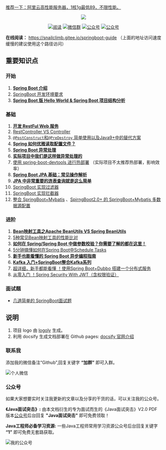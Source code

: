 ﻿[推荐一下：阿里云高性能服务器，1核1g最低89，不限性能。](https://www.aliyun.com/minisite/goods?userCode=hf47liqn)

<p align="center">
<a href="https://github.com/Snailclimb/springboot-guide" target="_blank">
	<img src="https://my-blog-to-use.oss-cn-beijing.aliyuncs.com/2019-7/spring-boot-guide.png" width=""/>
</a>
</p>

<p align="center">
  <a href="https://snailclimb.gitee.io/springboot-guide "><img src="https://img.shields.io/badge/阅读-read-brightgreen.svg" alt="阅读"></a>
  <a href="#联系我"><img src="https://img.shields.io/badge/chat-微信群-blue.svg" alt="微信群"></a>
  <a href="#公众号"><img src="https://img.shields.io/badge/%E5%85%AC%E4%BC%97%E5%8F%B7-JavaGuide-lightgrey.svg" alt="公众号"></a>
  <a href="#公众号"><img src="https://img.shields.io/badge/PDF-Java面试突击-important.svg" alt="公众号"></a>
</p>

**在线阅读：** https://snailclimb.gitee.io/springboot-guide （上面的地址访问速度缓慢的建议使用这个路径访问）

## 重要知识点

### 开始

1. **[Spring Boot 介绍](./docs/SpringBoot/guideBro/start/springboot-introduction.md)**
2. [SpringBoot 开发环境要求](./docs/SpringBoot/guideBro/start/springboot-system-requirements.md)
3. **[Spring Boot 版 Hello World & Spring Boot 项目结构分析](./docs/SpringBoot/guideBro/start/springboot-hello-world.md)**

### 基础

1. **[开发 RestFul Web 服务](./docs/SpringBoot/guideBro/basis/sringboot-restful-web-service.md)**
2. [RestController VS Controller](./docs/SpringBoot/guideBro/basis/RestControllerVSController.md)
3. [`@PostConstruct`和`@PreDestroy` 简单使用以及Java9+中的替代方案](./docs/SpringBoot/guideBro/basis/@PostConstruct与@PreDestroy.md) 
4. **[Spring 如何优雅读取配置文件？](./docs/SpringBoot/guideBro/basis/read-config-properties.md)** 
5. **[Spring Boot 异常处理](./docs/SpringBoot/guideBro/advanced/springboot-handle-exception.md)**
6. **[实际项目中我们是这样做异常处理的](./docs/SpringBoot/guideBro/advanced/springboot-handle-exception-plus.md)**
7. [使用 spring-boot-devtools 进行热部署](./docs/SpringBoot/guideBro/basis/spring-boot-devtools.md) （实际项目不太推荐热部署，影响效率）
8. **[ Spring Boot JPA 基础：常见操作解析](./docs/SpringBoot/guideBro/basis/springboot-jpa.md)**
9. **[JPA 中非常重要的连表查询就是这么简单](./docs/SpringBoot/guideBro/basis/springboot-jpa-lianbiao.md)**
10. [SpringBoot 实现过滤器](./docs/SpringBoot/guideBro/basis/springboot-filter.md)
11. [SpringBoot 实现拦截器](./docs/SpringBoot/guideBro/basis/springboot-interceptor.md)
12. [整合 SpringBoot+Mybatis](./docs/SpringBoot/guideBro/basis/springboot-mybatis.md) 、[SpirngBoot2.0+ 的 SpringBoot+Mybatis 多数据源配置](./docs/SpringBoot/guideBro/basis/springboot-mybatis-mutipledatasource.md)

### 进阶

1. **[Bean映射工具之Apache BeanUtils VS Spring BeanUtils](./docs/SpringBoot/guideBro/advanced/Apache-BeanUtils-VS-SpringBean-Utils.md)**
2. [5种常见Bean映射工具的性能比对](./docs/SpringBoot/guideBro/advanced/Performance-of-Java-Mapping-Frameworks.md)
3. **[如何在 Spring/Spring Boot 中做参数校验？你需要了解的都在这里！](./docs/SpringBoot/guideBro/advanced/spring-bean-validation.md)**
4. [5分钟搞懂如何在Spring Boot中Schedule Tasks](./docs/SpringBoot/guideBro/advanced/SpringBoot-ScheduleTasks.md) 
5. **[新手也能看懂的 Spring Boot 异步编程指南](./docs/SpringBoot/guideBro/advanced/springboot-async.md)**
7. **[Kafka 入门+SpringBoot整合Kafka系列](https://github.com/Snailclimb/springboot-kafka)**
8. [超详细，新手都能看懂 ！使用Spring Boot+Dubbo 搭建一个分布式服务](./docs/SpringBoot/guideBro/advanced/springboot-dubbo.md)
9. [从零入门 ！Spring Security With JWT（含权限验证）](https://github.com/Snailclimb/spring-security-jwt-guide)

### 面试题

- [几道简单的 SpringBoot面试题](./docs/SpringBoot/guideBro/interview/springboot-questions.md)

## 说明

1. 项目 logo 由 [logoly](https://logoly.pro/#/) 生成。
2. 利用 docsify 生成文档部署在 Github pages: [docsify 官网介绍](https://docsify.js.org/#/)

### 联系我

添加我的微信备注“Github”,回复关键字 **“加群”** 即可入群。

![个人微信](https://my-blog-to-use.oss-cn-beijing.aliyuncs.com/2019-7/wechat3.jpeg)

### 公众号

如果大家想要实时关注我更新的文章以及分享的干货的话，可以关注我的公众号。

**《Java面试突击》:** 由本文档衍生的专为面试而生的《Java面试突击》V2.0 PDF 版本[公众号](#公众号)后台回复 **"Java面试突击"** 即可免费领取！

**Java工程师必备学习资源:** 一些Java工程师常用学习资源公众号后台回复关键字 **“1”** 即可免费无套路获取。 

![我的公众号](https://my-blog-to-use.oss-cn-beijing.aliyuncs.com/2019-6/167598cd2e17b8ec.png)
